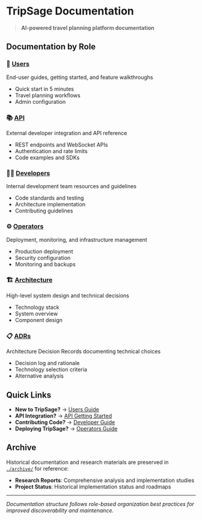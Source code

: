 # TripSage Documentation

> **AI-powered travel planning platform documentation**

## Documentation by Role

### 🚀 [Users](./users/)
End-user guides, getting started, and feature walkthroughs
- Quick start in 5 minutes
- Travel planning workflows
- Admin configuration

### 📚 [API](./api/)
External developer integration and API reference
- REST endpoints and WebSocket APIs
- Authentication and rate limits
- Code examples and SDKs

### 👨‍💻 [Developers](./developers/)
Internal development team resources and guidelines
- Code standards and testing
- Architecture implementation
- Contributing guidelines

### ⚙️ [Operators](./operators/)
Deployment, monitoring, and infrastructure management
- Production deployment
- Security configuration
- Monitoring and backups

### 🏗️ [Architecture](./architecture/)
High-level system design and technical decisions
- Technology stack
- System overview
- Component design

### 📋 [ADRs](./adrs/)
Architecture Decision Records documenting technical choices
- Decision log and rationale
- Technology selection criteria
- Alternative analysis

## Quick Links

- **New to TripSage?** → [Users Guide](./users/getting-started.md)
- **API Integration?** → [API Getting Started](./api/getting-started.md)
- **Contributing Code?** → [Developer Guide](./developers/README.md)
- **Deploying TripSage?** → [Operators Guide](./operators/README.md)

## Archive

Historical documentation and research materials are preserved in [`./archive/`](./archive/) for reference:
- **Research Reports**: Comprehensive analysis and implementation studies
- **Project Status**: Historical implementation status and roadmaps

---

*Documentation structure follows role-based organization best practices for improved discoverability and maintenance.*
